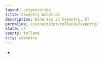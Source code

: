 ```yaml
---
layout: citywineries
title: Coventry Wineries
description: Wineries in Coventry, CT
permalink: /connecticut/tolland/coventry/
state: ct
county: tolland
city: coventry
---
```

-

